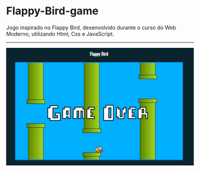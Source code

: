# Flappy-Bird-game
Jogo inspirado no Flappy Bird, desenvolvido durante o curso do Web Moderno, utilizando Html, Css e JavaScript.
<hr>
<img src="/img/capa.PNG">
